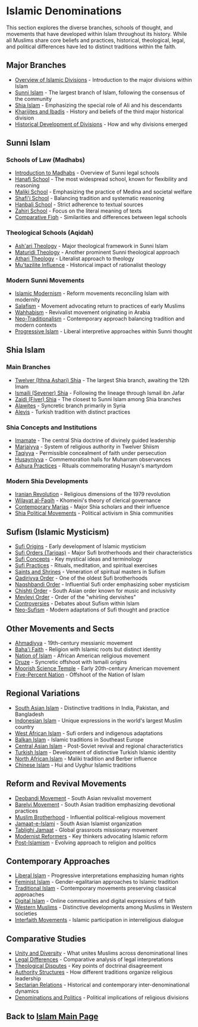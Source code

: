 # Islamic Denominations

This section explores the diverse branches, schools of thought, and movements that have developed within Islam throughout its history. While all Muslims share core beliefs and practices, historical, theological, legal, and political differences have led to distinct traditions within the faith.

## Major Branches

- [Overview of Islamic Divisions](./islamic_divisions.md) - Introduction to the major divisions within Islam
- [Sunni Islam](./sunni_islam.md) - The largest branch of Islam, following the consensus of the community
- [Shia Islam](./shia_islam.md) - Emphasizing the special role of Ali and his descendants
- [Kharijites and Ibadis](./kharijites.md) - History and beliefs of the third major historical division
- [Historical Development of Divisions](./historical_divisions.md) - How and why divisions emerged

## Sunni Islam

### Schools of Law (Madhabs)

- [Introduction to Madhabs](./madhabs.md) - Overview of Sunni legal schools
- [Hanafi School](./hanafi.md) - The most widespread school, known for flexibility and reasoning
- [Maliki School](./maliki.md) - Emphasizing the practice of Medina and societal welfare
- [Shafi'i School](./shafii.md) - Balancing tradition and systematic reasoning
- [Hanbali School](./hanbali.md) - Strict adherence to textual sources
- [Zahiri School](./zahiri.md) - Focus on the literal meaning of texts
- [Comparative Fiqh](./comparative_fiqh.md) - Similarities and differences between legal schools

### Theological Schools (Aqidah)

- [Ash'ari Theology](./ashari_theology.md) - Major theological framework in Sunni Islam
- [Maturidi Theology](./maturidi_theology.md) - Another prominent Sunni theological approach
- [Athari Theology](./athari_theology.md) - Literalist approach to theology
- [Mu'tazilite Influence](./mutazilite_influence.md) - Historical impact of rationalist theology

### Modern Sunni Movements

- [Islamic Modernism](./islamic_modernism.md) - Reform movements reconciling Islam with modernity
- [Salafism](./salafism.md) - Movement advocating return to practices of early Muslims
- [Wahhabism](./wahhabism.md) - Revivalist movement originating in Arabia
- [Neo-Traditionalism](./neo_traditionalism.md) - Contemporary approach balancing tradition and modern contexts
- [Progressive Islam](./progressive_islam.md) - Liberal interpretive approaches within Sunni thought

## Shia Islam

### Main Branches

- [Twelver (Ithna Ashari) Shia](./twelver_shia.md) - The largest Shia branch, awaiting the 12th Imam
- [Ismaili (Sevener) Shia](./ismaili.md) - Following the lineage through Ismail ibn Jafar
- [Zaidi (Fiver) Shia](./zaidi.md) - The closest to Sunni Islam among Shia branches
- [Alawites](./alawites.md) - Syncretic branch primarily in Syria
- [Alevis](./alevis.md) - Turkish tradition with distinct practices

### Shia Concepts and Institutions

- [Imamate](./imamate.md) - The central Shia doctrine of divinely guided leadership
- [Marjaiyya](./marjaiyya.md) - System of religious authority in Twelver Shiism
- [Taqiyya](./taqiyya.md) - Permissible concealment of faith under persecution
- [Husayniyya](./husayniyya.md) - Commemoration halls for Muharram observances
- [Ashura Practices](./ashura_practices.md) - Rituals commemorating Husayn's martyrdom

### Modern Shia Developments

- [Iranian Revolution](./iranian_revolution.md) - Religious dimensions of the 1979 revolution
- [Wilayat al-Faqih](./wilayat_al_faqih.md) - Khomeini's theory of clerical governance
- [Contemporary Marjas](./contemporary_marjas.md) - Major Shia scholars and their influence
- [Shia Political Movements](./shia_political_movements.md) - Political activism in Shia communities

## Sufism (Islamic Mysticism)

- [Sufi Origins](./sufi_origins.md) - Early development of Islamic mysticism
- [Sufi Orders (Tariqas)](./tariqas.md) - Major Sufi brotherhoods and their characteristics
- [Sufi Concepts](./sufi_concepts.md) - Key mystical ideas and terminology
- [Sufi Practices](./sufi_practices.md) - Rituals, meditation, and spiritual exercises
- [Saints and Shrines](./saints_shrines.md) - Veneration of spiritual masters in Sufism
- [Qadiriyya Order](./qadiriyya.md) - One of the oldest Sufi brotherhoods
- [Naqshbandi Order](./naqshbandi.md) - Influential Sufi order emphasizing sober mysticism
- [Chishti Order](./chishti.md) - South Asian order known for music and inclusivity
- [Mevlevi Order](./mevlevi.md) - Order of the "whirling dervishes"
- [Controversies](./sufism_controversies.md) - Debates about Sufism within Islam
- [Neo-Sufism](./neo_sufism.md) - Modern adaptations of Sufi thought and practice

## Other Movements and Sects

- [Ahmadiyya](./ahmadiyya.md) - 19th-century messianic movement
- [Baha'i Faith](./bahai.md) - Religion with Islamic roots but distinct identity
- [Nation of Islam](./nation_of_islam.md) - African American religious movement
- [Druze](./druze.md) - Syncretic offshoot with Ismaili origins
- [Moorish Science Temple](./moorish_science.md) - Early 20th-century American movement
- [Five-Percent Nation](./five_percenters.md) - Offshoot of the Nation of Islam

## Regional Variations

- [South Asian Islam](./south_asian_islam.md) - Distinctive traditions in India, Pakistan, and Bangladesh
- [Indonesian Islam](./indonesian_islam.md) - Unique expressions in the world's largest Muslim country
- [West African Islam](./west_african_islam.md) - Sufi orders and indigenous adaptations
- [Balkan Islam](./balkan_islam.md) - Islamic traditions in Southeast Europe
- [Central Asian Islam](./central_asian_islam.md) - Post-Soviet revival and regional characteristics
- [Turkish Islam](./turkish_islam.md) - Development of distinctive Turkish Islamic identity
- [North African Islam](./north_african_islam.md) - Maliki tradition and Berber influence
- [Chinese Islam](./chinese_islam.md) - Hui and Uyghur Islamic traditions

## Reform and Revival Movements

- [Deobandi Movement](./deobandi.md) - South Asian revivalist movement
- [Barelvi Movement](./barelvi.md) - South Asian tradition emphasizing devotional practices
- [Muslim Brotherhood](./muslim_brotherhood.md) - Influential political-religious movement
- [Jamaat-e-Islami](./jamaat_e_islami.md) - South Asian Islamist organization
- [Tablighi Jamaat](./tablighi_jamaat.md) - Global grassroots missionary movement
- [Modernist Reformers](./modernist_reformers.md) - Key thinkers advocating Islamic reform
- [Post-Islamism](./post_islamism.md) - Evolving approach to religion and politics

## Contemporary Approaches

- [Liberal Islam](./liberal_islam.md) - Progressive interpretations emphasizing human rights
- [Feminist Islam](./feminist_islam.md) - Gender-egalitarian approaches to Islamic tradition
- [Traditional Islam](./traditional_islam.md) - Contemporary movements preserving classical approaches
- [Digital Islam](./digital_islam.md) - Online communities and digital expressions of faith
- [Western Muslims](./western_muslims.md) - Distinctive developments among Muslims in Western societies
- [Interfaith Movements](./interfaith_movements.md) - Islamic participation in interreligious dialogue

## Comparative Studies

- [Unity and Diversity](./unity_diversity.md) - What unites Muslims across denominational lines
- [Legal Differences](./legal_differences.md) - Comparative analysis of legal interpretations
- [Theological Disputes](./theological_disputes.md) - Key points of doctrinal disagreement
- [Authority Structures](./authority_structures.md) - How different traditions organize religious leadership
- [Sectarian Relations](./sectarian_relations.md) - Historical and contemporary inter-denominational dynamics
- [Denominations and Politics](./denominations_politics.md) - Political implications of religious divisions

## Back to [Islam Main Page](../README.md) 